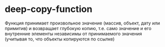 # deep-copy-function

Функция принимает произвольное значение (массив, объект, дату или примитив) и возвращает глубокую копию, т.е. само значение и его внутренние элементы независимы от принимаемого значения (учитывая то, что объекты копируются по ссылке)
